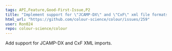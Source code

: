 ```yaml
---
tags: API,Feature,Good-First-Issue,P2
title: "Implement support for \"JCAMP-DX\" and \"CxF\" xml file formats."
html_url: "https://github.com/colour-science/colour/issues/259"
user: Ron024
repo: colour-science/colour
---
```


Add support for JCAMP-DX and CxF XML imports.